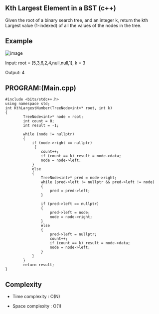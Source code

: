 ## Kth Largest Element in a BST (c++)

Given the root of a binary search tree, and an integer k, return the kth Largest value (1-indexed) of all the values of the nodes in the tree.

## Example
![image](https://github.com/user-attachments/assets/914f1233-216f-4259-8df0-32a0c6d4e5a0)

Input: root = [5,3,6,2,4,null,null,1], k = 3

Output: 4

## PROGRAM:(Main.cpp)
```
#include <bits/stdc++.h> 
using namespace std;
int KthLargestNumber(TreeNode<int>* root, int k) 
{
        TreeNode<int>* node = root;
        int count = 0;
        int result = -1;

        while (node != nullptr) 
        {
            if (node->right == nullptr) 
             {
                count++;
                if (count == k) result = node->data;
                node = node->left;
            } 
            else 
            {
                TreeNode<int>* pred = node->right;
                while (pred->left != nullptr && pred->left != node) 
                {
                    pred = pred->left;
                }

                if (pred->left == nullptr) 
                {
                    pred->left = node;
                    node = node->right;
                } 
                else 
                {
                    pred->left = nullptr;
                    count++;
                    if (count == k) result = node->data;
                    node = node->left;
                }
            }
        }
        return result;
}
```
## Complexity
- Time complexity :  O(N)

- Space complexity : O(1)
